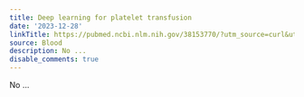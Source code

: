 ```yaml
---
title: Deep learning for platelet transfusion
date: '2023-12-28'
linkTitle: https://pubmed.ncbi.nlm.nih.gov/38153770/?utm_source=curl&utm_medium=rss&utm_campaign=journals&utm_content=7603509&fc=None&ff=20231229170928&v=2.18.0
source: Blood
description: No ...
disable_comments: true
---
```

No ...